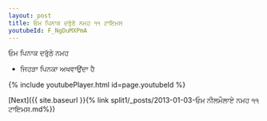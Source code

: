 ```yaml
---
layout: post
title: ਓਮ ਪਿਨਾਕ ਦਰੁੱਠੇ ਨਮਹ ੧੧ ਟਾਇਮਸ
youtubeId: F_NgDuMXPmA
---
```

 
 
 ਓਮ ਪਿਨਾਕ ਦਰੁੱਠੇ ਨਮਹ  
 
 -  ਜਿਹੜਾ ਪਿਨਕਾ ਅਖਵਾਉਂਦਾ ਹੈ 
 
  
 
  
 
 
 
 
 
 


{% include youtubePlayer.html id=page.youtubeId %}
 
[Next]({{ site.baseurl }}{% link  split1/_posts/2013-01-03-ਓਮ ਨੀਲਮੌਲਾਏ ਨਮਹ ੧੧ ਟਾਇਮਸ.md%})
 

